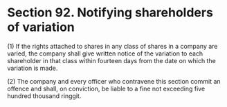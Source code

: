 # Section 92. Notifying shareholders of variation

\(1\) If the rights attached to shares in any class of shares in a company are varied, the company shall give written notice of the variation to each shareholder in that class within fourteen days from the date on which the variation is made.

\(2\) The company and every officer who contravene this section commit an offence and shall, on conviction, be liable to a fine not exceeding five hundred thousand ringgit.

